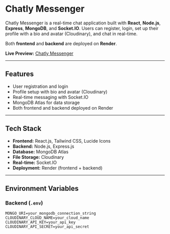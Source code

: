 # Chatly Messenger

Chatly Messenger is a real-time chat application built with **React**, **Node.js**, **Express**, **MongoDB**, and **Socket.IO**. Users can register, login, set up their profile with a bio and avatar (Cloudinary), and chat in real-time.

Both **frontend** and **backend** are deployed on **Render**.

**Live Preview:** [Chatly Messenger](https://chatly-messenger-frontend.onrender.com/)

---

## Features

- User registration and login
- Profile setup with bio and avatar (Cloudinary)
- Real-time messaging with Socket.IO
- MongoDB Atlas for data storage
- Both frontend and backend deployed on Render

---

## Tech Stack

- **Frontend:** React.js, Tailwind CSS, Lucide Icons
- **Backend:** Node.js, Express.js
- **Database:** MongoDB Atlas
- **File Storage:** Cloudinary
- **Real-time:** Socket.IO
- **Deployment:** Render (frontend + backend)

---

## Environment Variables

### Backend (`.env`)

```env
MONGO_URI=your_mongodb_connection_string
CLOUDINARY_CLOUD_NAME=your_cloud_name
CLOUDINARY_API_KEY=your_api_key
CLOUDINARY_API_SECRET=your_api_secret
